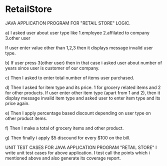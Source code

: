 # RetailStore
JAVA APPLICATION PROGRAM FOR "RETAIL STORE" LOGIC.

a) I asked user about user type like 
   1.employee
   2.affilated to company
   3.other user

If user enter value other than 1,2,3 then it displays message invalid user type.

b) If user press 3(other user) then in that case i asked user about number of years    since user is customer of our company.

c) Then I asked to enter total number of items user purchased.

d) Then I asked for item type and its price. 1 for grocery related items and 2 for       other products. If user enter other item type (apart from 1 and 2), then it           display message invalid item type and asked user to enter item type and its       price again.

e) Then I apply percentage based discount depending on user type on other product       items.

f) Then I make a total of grocery items and other product.

g) Then finally i apply $5 discound for every $100 on the bill.


UNIT TEST CASES FOR JAVA APPLICATION PROGRAM "RETAIL STORE"
  I write unit test cases for above application. I test call the points which i   mentioned above and also generate its coverage report.


